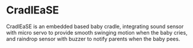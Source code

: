 # CradlEaSE
CradlEaSE is an embedded based baby cradle, integrating sound sensor with micro servo to provide smooth swinging motion when the baby cries, and raindrop sensor with buzzer to notify parents when the baby pees.
